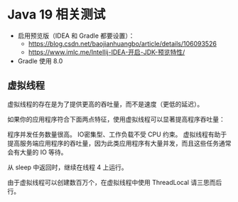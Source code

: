 # Java 19 相关测试
- 启用预览版（IDEA 和 Gradle 都要设置）：
  - https://blog.csdn.net/baojianhuangbo/article/details/106093526
  - https://www.imlc.me/Intellij-IDEA-开启-JDK-预览特性/
- Gradle 使用 8.0 

## 虚拟线程
虚拟线程的存在是为了提供更高的吞吐量，而不是速度（更低的延迟）。

如果你的应用程序符合下面两点特征，使用虚拟线程可以显著提高程序吞吐量：

程序并发任务数量很高。
IO密集型、工作负载不受 CPU 约束。
虚拟线程有助于提高服务端应用程序的吞吐量，因为此类应用程序有大量并发，而且这些任务通常会有大量的 IO 等待。

从 sleep 中返回时，继续在线程 4 上运行。

由于虚拟线程可以创建数百万个，在虚拟线程中使用 ThreadLocal 请三思而后行。